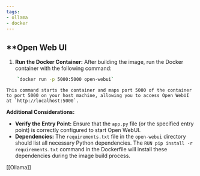 ```yaml
---
tags:
- ollama
- docker
---
```


## **Open Web UI

1. **Run the Docker Container:** After building the image, run the Docker container with the following command:

```bash
    `docker run -p 5000:5000 open-webui`
```

    This command starts the container and maps port 5000 of the container to port 5000 on your host machine, allowing you to access Open WebUI at `http://localhost:5000`.

**Additional Considerations:**

- **Verify the Entry Point:** Ensure that the `app.py` file (or the specified entry point) is correctly configured to start Open WebUI.
- **Dependencies:** The `requirements.txt` file in the `open-webui` directory should list all necessary Python dependencies. The `RUN pip install -r requirements.txt` command in the Dockerfile will install these dependencies during the image build process.

[[Ollama]]